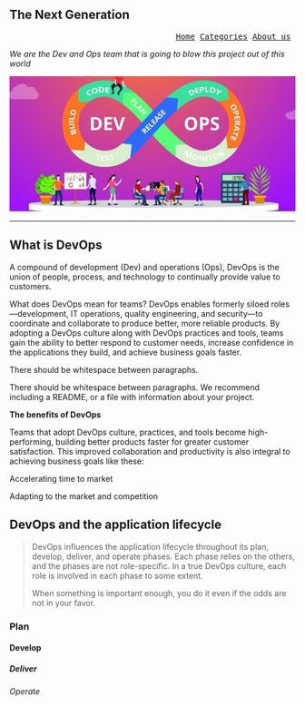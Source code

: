 ## The Next Generation
<pre><div align="right"><a href="https://coressj.github.io/Project1" target="_top">Home</a> <a href="https://coressj.github.io/Project1/page2" target="_top">Categories</a> <a href="https://coressj.github.io/Project1/page3" target="_top">About us</a> </div></pre>
 <link rel="shortcut icon" type="image/x-icon" href="favicon.ico">




*We are the Dev and Ops team that is going to blow this project out of this world*


![Thumbnail of Devops](Devops.jpg)


---
What is DevOps
---

A compound of development (Dev) and operations (Ops), DevOps is the union of people, process, and technology to continually provide value to customers.

What does DevOps mean for teams? DevOps enables formerly siloed roles—development, IT operations, quality engineering, and security—to coordinate and collaborate to produce better, more reliable products. By adopting a DevOps culture along with DevOps practices and tools, teams gain the ability to better respond to customer needs, increase confidence in the applications they build, and achieve business goals faster.


There should be whitespace between paragraphs.

There should be whitespace between paragraphs. We recommend including a README, or a file with information about your project.

**The benefits of DevOps**

Teams that adopt DevOps culture, practices, and tools become high-performing, building better products faster for greater customer satisfaction. This improved collaboration and productivity is also integral to achieving business goals like these:

Accelerating time to market

Adapting to the market and competition


## DevOps and the application lifecycle

> DevOps influences the application lifecycle throughout its plan, develop, deliver, and operate phases. Each phase relies on the others, and the phases are not role-specific. In a true DevOps culture, each role is involved in each phase to some extent.
>
> When something is important enough, you do it even if the odds are not in your favor.

### Plan

#### Develop

##### Deliver

###### Operate



